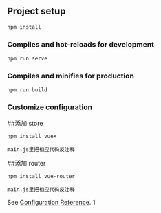 
## Project setup
```
npm install
```

### Compiles and hot-reloads for development
```
npm run serve
```

### Compiles and minifies for production
```
npm run build
```

### Customize configuration

##添加 store  
```
npm install vuex

main.js里把相应代码反注释
```
##添加 router  
```
npm install vue-router

main.js里把相应代码反注释
```

See [Configuration Reference](https://cli.vuejs.org/config/).
1
